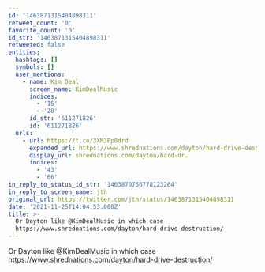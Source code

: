 ```yaml
---
id: '1463871315404898311'
retweet_count: '0'
favorite_count: '0'
id_str: '1463871315404898311'
retweeted: false
entities:
  hashtags: []
  symbols: []
  user_mentions:
    - name: Kim Deal
      screen_name: KimDealMusic
      indices:
        - '15'
        - '28'
      id_str: '611271826'
      id: '611271826'
  urls:
    - url: https://t.co/3XM3Pp8drd
      expanded_url: https://www.shrednations.com/dayton/hard-drive-destruction/
      display_url: shrednations.com/dayton/hard-dr…
      indices:
        - '43'
        - '66'
in_reply_to_status_id_str: '1463870756778123264'
in_reply_to_screen_name: jth
original_url: https://twitter.com/jth/status/1463871315404898311
date: '2021-11-25T14:04:53.000Z'
title: >-
  Or Dayton like @KimDealMusic in which case
  https://www.shrednations.com/dayton/hard-drive-destruction/
---
```


Or Dayton like @KimDealMusic in which case https://www.shrednations.com/dayton/hard-drive-destruction/
